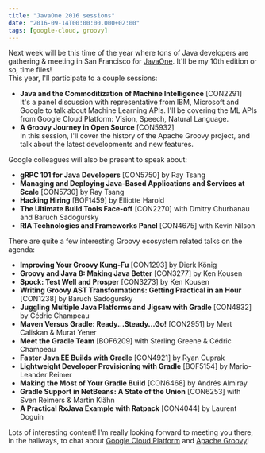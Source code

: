 ```yaml
---
title: "JavaOne 2016 sessions"
date: "2016-09-14T00:00:00.000+02:00"
tags: [google-cloud, groovy]
---
```


Next week will be this time of the year where tons of Java developers are gathering & meeting in San Francisco for [JavaOne](https://www.oracle.com/javaone/index.html). It'll be my 10th edition or so, time flies!   
This year, I'll participate to a couple sessions:  

*   **Java and the Commoditization of Machine Intelligence** \[CON2291\]  
    It's a panel discussion with representative from IBM, Microsoft and Google to talk about Machine Learning APIs. I'll be covering the ML APIs from Google Cloud Platform: Vision, Speech, Natural Language.
*   **A Groovy Journey in Open Source** \[CON5932\]  
    In this session, I'll cover the history of the Apache Groovy project, and talk about the latest developments and new features.

Google colleagues will also be present to speak about: 

*   **gRPC 101 for Java Developers** \[CON5750\] by Ray Tsang
*   **Managing and Deploying Java-Based Applications and Services at Scale** \[CON5730\] by Ray Tsang
*   **Hacking Hiring** \[BOF1459\] by Elliotte Harold
*   **The Ultimate Build Tools Face-off** \[CON2270\] with Dmitry Churbanau and Baruch Sadogursky
*   **RIA Technologies and Frameworks Panel** \[CON4675\] with Kevin Nilson

There are quite a few interesting Groovy ecosystem related talks on the agenda: 

*   **Improving Your Groovy Kung-Fu** \[CON1293\] by Dierk König
*   **Groovy and Java 8: Making Java Better** \[CON3277\] by Ken Kousen 
*   **Spock: Test Well and Prosper** \[CON3273\] by Ken Kousen
*   **Writing Groovy AST Transformations: Getting Practical in an Hour** \[CON1238\] by Baruch Sadogursky
*   **Juggling Multiple Java Platforms and Jigsaw with Gradle** \[CON4832\] by Cédric Champeau
*   **Maven Versus Gradle: Ready...Steady...Go!** \[CON2951\] by Mert Caliskan & Murat Yener
*   **Meet the Gradle Team** \[BOF6209\] with Sterling Greene & Cédric Champeau
*   **Faster Java EE Builds with Gradle** \[CON4921\] by Ryan Cuprak
*   **Lightweight Developer Provisioning with Gradle** \[BOF5154\] by Mario-Leander Reimer
*   **Making the Most of Your Gradle Build** \[CON6468\] by Andrés Almiray
*   **Gradle Support in NetBeans: A State of the Union** \[CON6253\] with Sven Reimers & Martin Klähn
*   **A Practical RxJava Example with Ratpack** \[CON4044\] by Laurent Doguin

Lots of interesting content! I'm really looking forward to meeting you there, in the hallways, to chat about [Google Cloud Platform](https://cloud.google.com/) and [Apache Groovy](http://www.groovy-lang.org/)!